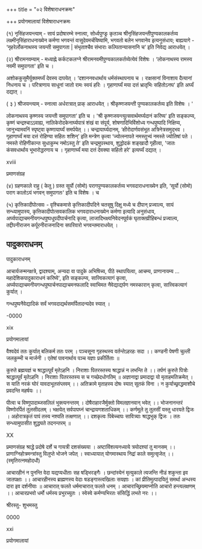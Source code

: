 +++
title = "०२ विशेषाराधनक्रमः"

+++
प्रयोगमालायां विशेषाराधनक्रमः

(१) नृसिंहजयन्त्याम् - सायं प्रदोषारम्भे स्नात्वा, सोर्ध्वपुण्ड्रः कृतञ्च श्रीनृसिंहजयन्तीपुण्यकालकर्तव्य लक्ष्मीनृसिंहाराधनाख्येन कर्मणा भगवन्तं वासुदेवमर्चयिष्यामि, भगवतो बलेन भगवानेव इत्यनुसंधाय; बाह्ययागे - ‘नृहरेर्लोकनाथस्य जयन्ती समुपागता | संभृताश्चैव संभाराः कल्पितान्यासनानि च’ इति निवेद्य आराधयेत् ।

(२) श्रीरामनवम्याम् - मध्याह्ने कर्कटकलग्ने श्रीरामनवमीपुण्यकालकर्तव्येत्येवं विशेषः । ‘लोकनाथस्य रामस्य नवमी समुपागता' इति च ।

अशोककुसुमैर्युक्तमर्घ्यं देवस्य दापयेत् । ‘दशाननवधार्थाय धर्मसंस्थापनाय च । राक्षसानां विनाशाय दैत्यानां निधनाय च । परित्राणाय साधूनां जातो रामः स्वयं हरिः । गृहाणार्घ्यं मया दत्तं भ्रातृभिः सहितोऽनघ' इति अर्घ्यं दद्यात् ।

( ३ ) श्रीजयन्त्याम् - स्नात्वा अर्धरात्रात् प्राक् आराधयेत् । श्रीकृष्णजयन्ती पुण्यकालकर्तव्य इति विशेषः । '

लोकनाथस्य कृष्णस्य जयन्ती समुपागता’ इति च । 'श्री कृष्णजयन्त्युत्सवार्थमर्घ्यदानं करिष्य' इति सङ्कल्प्य, कृष्णं चन्द्रश्चाऽऽवाह्य, नालिकेरोदकेनार्घ्यपात्रं शंखं वा संपूर्य, शोषणादिभिर्विशोध्य गन्धपुष्पादि निक्षिप्य, जानुभ्यामवनिं स्पृष्ट्वा कृष्णायार्घ्यं समर्पयेत् ।। चन्द्रायार्घ्यदानम्, ‘क्षीरोदार्णवसंभूत अत्रिनेत्रसमुद्भव । गृहाणार्घ्यं मया दत्तं रोहिण्या सहितः शशिन्’ इति मन्त्रेण कृत्वा ‘ज्योत्स्नापते नमस्तुभ्यं नमस्ते ज्योतिषां पते । नमस्ते रोहिणीकान्त सुधाकुम्भ नमोऽस्तु ते' इति चन्द्रमुपस्थाय, शुद्धोदकं शङ्खादौ गृहीत्वा, 'जातः कंसवधार्थाय भूभारोद्धरणाय च । गृहाणार्घ्यं मया दत्तं देवक्या सहितो हरे' इत्यर्घ्यं दद्यात् ।

xviii


प्रमाणसंग्रह

(४) ग्रहणकाले राहु ( केतु ) ग्रस्त सूर्यो (सोमो) परागपुण्यकालकर्तव्य भगवदाराधनाख्येन इति, ‘सूर्यो (सोमो) पराग कालोऽयं भगवन् समुपागतः' इति च विशेषः । च

(५) कृत्तिकादीपोत्सवः - वृश्चिकमासे कृत्तिकादीपदिने चतसूषु दिक्षु मध्ये च दीपान् प्रज्वाल्य, सायं सन्ध्यामुपास्य, कृत्तिकादीपोत्सवकालिक भगवदाराधनाख्येन कर्मणा इत्यादि अनुसंधाय, अर्घ्यपाद्याचमनीयगन्धपुष्पधूपदीपार्चनादि कृत्वा, लाजादिभक्ष्यनिवेदनपूर्वकं घृताक्तव्रीहिबन्धं प्रज्वाल्य, तद्दीपनीराजन कर्पूरनीराजनादिना सपरिवारो भगवन्तमाराधयेत् ।

## पादुकाराधनम्
पादुकाराधनम्

आचार्यजन्मनक्षत्रे, द्वादश्याम्, अन्यदा वा पादुके अभिषिच्य, पीठे स्थापयित्वा, आचम्य, प्राणानायम्य ... महादेशिकपादुकाराधनं करिष्ये', इति सङ्कल्प्य, सात्त्विकत्यागं कृत्वा, अर्घ्यपाद्याचमनीयगन्धपुष्पार्चनपाद्याचमनफलादि स्वाभिमत नैवेद्याद्यर्पण नमस्कारान् कृत्वा, सात्त्विकत्यागं कुर्यात् ।

गन्धपुष्पनैवेद्यादिकं सर्वं भगवदाद्यर्थसमर्पितादन्यदेव स्यात् ।

-0000

xix


प्रयोगमालायां

वैश्वदेवं ततः कुर्यात् बलिकर्म ततः परम् । पञ्चसूना गृहस्थस्य वर्तन्तेऽहरहः सदा ।। कण्डनी पेषणी चुल्ली जलकुम्भी च मार्जनी । एतेषां पावनार्थाय पञ्च यज्ञाः प्रकीर्तिताः ॥

कुरुते ब्रह्मयज्ञं च श्राद्धात्पूर्वं मृतेऽहनि । निराशाः पितरस्तस्य श्राद्धान्नं न लभन्ति ते ।। तर्पणं कुरुते पित्रोः श्राद्धात्पूर्वं मृतेऽहनि । निराशाः पितरस्तस्य स च गच्छेदधोगतिम् ॥ अज्ञानाद्वा प्रमादाद्वा यो मृताहमतिक्रमेत् । स याति नरकं घोरं यावदाभूतसंप्लवम् ।। अतिक्रामे मृताहस्य दोषः स्यात् सूतकं विना । न कुर्याच्छ्राद्धमाशौचे प्रवदन्ति महर्षयः ।।

पीत्वा च विष्णुपादाब्जसलिलं भुक्त्यनन्तरम् । दोषैराहारजैर्मुक्तो विमलज्ञानवान् भवेत् ।। भोजनानन्तरं विष्णोरर्पितं तुलसीदलम् । भक्षयेत् सर्वपापघ्नं चान्द्रायणशताधिकम् ।। कर्णमूले तु तुलसीं यस्तु धारयते द्विजः । अहोरात्रकृतं पापं तस्य नश्यति तत्क्षणात् ।। दशकृत्वः पिबेच्चापः सावित्र्याः श्राद्धभुक् द्विजः । ततः सन्ध्यामुपासीत शुद्ध्यते तदनन्तरम् ॥

XX


प्रमाणसंग्रह श्राद्धे प्रदोषे दर्शे च गायत्री दशसंख्यया । अष्टाविंशत्यनध्याये त्रयोदश्यां तु मानसम् ।। प्राणाग्निहोत्रमन्त्रांस्तु विलुप्ते भोजने जपेत् । स्वाध्यायात् योगमास्थाय निद्रां काले समुत्सृजेत् ।। (स्मृतिरत्नमहोदधौ)

आचारहीनं न पुनन्ति वेदा यद्यप्यधीताः सह षड्भिरङ्गैः । छन्दांस्येनं मृत्युकाले त्यजन्ति नीडं शकुन्ता इव जातपक्षाः ।। आचारहीनस्य ब्राह्मणस्य वेदाः षडङ्गास्त्वखिलाः सयज्ञाः । कां प्रीतिमुत्पादयितुं समर्था अन्धस्य दारा इव दर्शनीयाः ॥ आचारात् फलते धर्ममाचारात् फलते धनम् । आचाराच्छ्रियमाप्नोति आचारो हन्त्यलक्षणम् ।। आचारप्रभवो धर्मो धर्मस्य प्रभुरच्युतः । स्वेस्वे कर्मण्यभिरतः संसिद्धिं लभते नरः ।।

श्रीरस्तु- शुभमस्तु

0000

xxi


प्रयोगमालायां